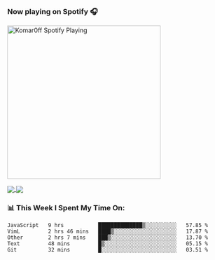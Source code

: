 ### Now playing on Spotify 🎧

[<img src="https://spotify-playing-puce.vercel.app/api/spotify" alt="Komar0ff Spotify Playing" width="350" />](https://open.spotify.com/user/s6zkxrrclsh72vtvdrqm8ttji)

<a href="https://github.com/Komar0ff/Komar0ff">
  <img align="center" src="https://github-readme-stats.vercel.app/api?username=Komar0ff&count_private=true&show_icons=true&line_height=27&count_private=true&theme=graywhite" />
</a>

<a href="https://github.com/Komar0ff?tab=repositories">
  <img align="center" src="https://github-readme-stats.vercel.app/api/top-langs/?username=Komar0ff&hide=css,html&theme=graywhite" />
</a>

### 📊 This Week I Spent My Time On:
<!--START_SECTION:waka-->
```text
JavaScript   9 hrs           ██████████████▒░░░░░░░░░░   57.85 % 
VimL         2 hrs 46 mins   ████▒░░░░░░░░░░░░░░░░░░░░   17.87 % 
Other        2 hrs 7 mins    ███▒░░░░░░░░░░░░░░░░░░░░░   13.70 % 
Text         48 mins         █▒░░░░░░░░░░░░░░░░░░░░░░░   05.15 % 
Git          32 mins         █░░░░░░░░░░░░░░░░░░░░░░░░   03.51 % 
```
<!--END_SECTION:waka-->
